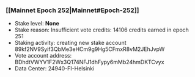 ### [[Mainnet Epoch 252|Mainnet#Epoch-252]]
* Stake level: **None**
* Stake reason: Insufficient vote credits: 14106 credits earned in epoch 251
* Staking activity: creating new stake account 89kf2NV9Syif3QbMe3eHCm9g9Hg5CFmxR8vM2JEhJvpW
* Vote account address: BDhdtVWYV1F2Wx3Q174NFJ1dhFypy6mMb24hmDKTCvyx
* Data Center: 24940-FI-Helsinki